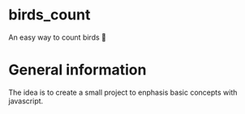 # birds_count
An easy way to count birds 🦚

# General information 
The idea is to create a small project to enphasis basic concepts with javascript.

